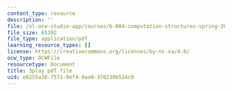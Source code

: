 ```yaml
---
content_type: resource
description: ''
file: /ol-ocw-studio-app/courses/6-004-computation-structures-spring-2017/e8255a3875719ef49aa9370230b524c0_q38KAGAKORk.pdf
file_size: 65392
file_type: application/pdf
learning_resource_types: []
license: https://creativecommons.org/licenses/by-nc-sa/4.0/
ocw_type: OCWFile
resourcetype: Document
title: 3play pdf file
uid: e8255a38-7571-9ef4-9aa9-370230b524c0
---
```

